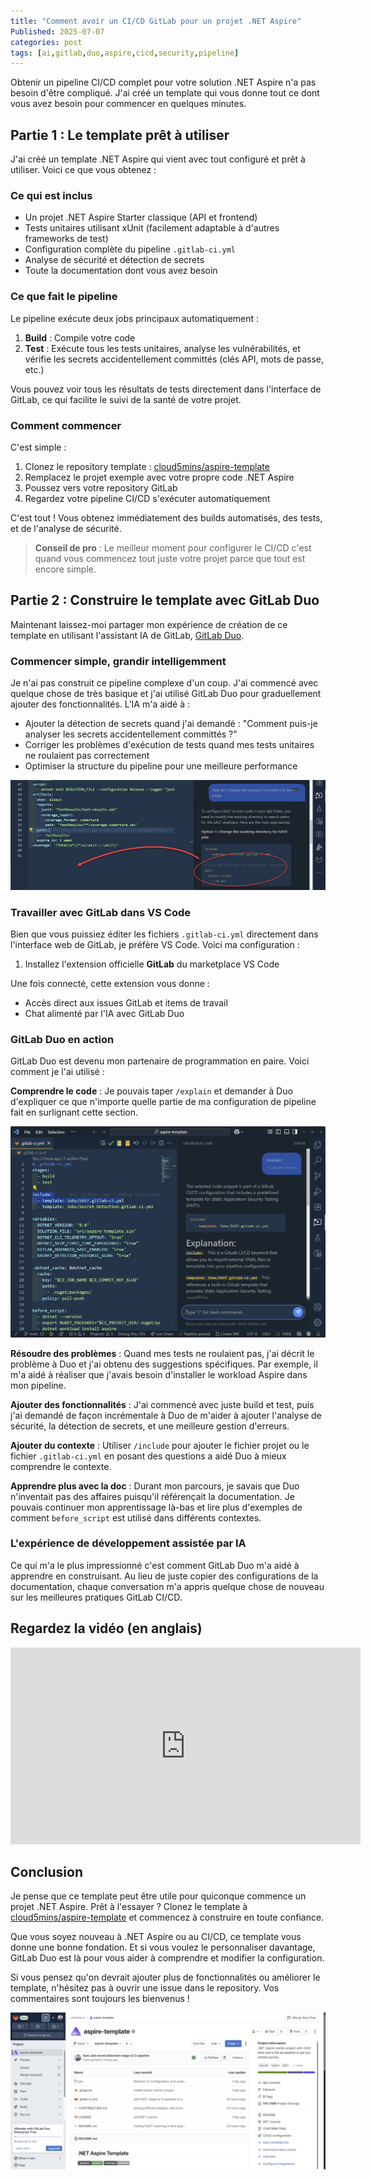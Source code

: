 ```yaml
---
title: "Comment avoir un CI/CD GitLab pour un projet .NET Aspire"
Published: 2025-07-07
categories: post
tags: [ai,gitlab,duo,aspire,cicd,security,pipeline]
---
```


Obtenir un pipeline CI/CD complet pour votre solution .NET Aspire n'a pas besoin d'être compliqué. J'ai créé un template qui vous donne tout ce dont vous avez besoin pour commencer en quelques minutes.

## Partie 1 : Le template prêt à utiliser

J'ai créé un template .NET Aspire qui vient avec tout configuré et prêt à utiliser. Voici ce que vous obtenez :

### Ce qui est inclus
- Un projet .NET Aspire Starter classique (API et frontend)
- Tests unitaires utilisant xUnit (facilement adaptable à d'autres frameworks de test)
- Configuration complète du pipeline `.gitlab-ci.yml`
- Analyse de sécurité et détection de secrets
- Toute la documentation dont vous avez besoin

### Ce que fait le pipeline
Le pipeline exécute deux jobs principaux automatiquement :

1. **Build** : Compile votre code
2. **Test** : Exécute tous les tests unitaires, analyse les vulnérabilités, et vérifie les secrets accidentellement committés (clés API, mots de passe, etc.)

Vous pouvez voir tous les résultats de tests directement dans l'interface de GitLab, ce qui facilite le suivi de la santé de votre projet.

### Comment commencer

C'est simple :

1. Clonez le repository template : [cloud5mins/aspire-template](https://gitlab.com/cloud5mins/aspire-template)
2. Remplacez le projet exemple avec votre propre code .NET Aspire
3. Poussez vers votre repository GitLab
4. Regardez votre pipeline CI/CD s'exécuter automatiquement

C'est tout ! Vous obtenez immédiatement des builds automatisés, des tests, et de l'analyse de sécurité.

> **Conseil de pro** : Le meilleur moment pour configurer le CI/CD c'est quand vous commencez tout juste votre projet parce que tout est encore simple.


## Partie 2 : Construire le template avec GitLab Duo

Maintenant laissez-moi partager mon expérience de création de ce template en utilisant l'assistant IA de GitLab, [GitLab Duo](https://about.gitlab.com/gitlab-duo/).

### Commencer simple, grandir intelligemment

Je n'ai pas construit ce pipeline complexe d'un coup. J'ai commencé avec quelque chose de très basique et j'ai utilisé GitLab Duo pour graduellement ajouter des fonctionnalités. L'IA m'a aidé à :

- Ajouter la détection de secrets quand j'ai demandé : "Comment puis-je analyser les secrets accidentellement committés ?"
- Corriger les problèmes d'exécution de tests quand mes tests unitaires ne roulaient pas correctement
- Optimiser la structure du pipeline pour une meilleure performance

![capture d'écran dans VSCode utilisant GitLab Duo pour changer l'emplacement par défaut du job SAST](../content/images/2025/07/duo_sast.png)

### Travailler avec GitLab dans VS Code

Bien que vous puissiez éditer les fichiers `.gitlab-ci.yml` directement dans l'interface web de GitLab, je préfère VS Code. Voici ma configuration :

1. Installez l'extension officielle **GitLab** du marketplace VS Code

Une fois connecté, cette extension vous donne :
- Accès direct aux issues GitLab et items de travail
- Chat alimenté par l'IA avec GitLab Duo

### GitLab Duo en action

GitLab Duo est devenu mon partenaire de programmation en paire. Voici comment je l'ai utilisé :

**Comprendre le code** : Je pouvais taper `/explain` et demander à Duo d'expliquer ce que n'importe quelle partie de ma configuration de pipeline fait en surlignant cette section.

![capture d'écran dans VSCode utilisant GitLab Duo pour expliquer une partie du code](../content/images/2025/07/duo_explain.png)

**Résoudre des problèmes** : Quand mes tests ne roulaient pas, j'ai décrit le problème à Duo et j'ai obtenu des suggestions spécifiques. Par exemple, il m'a aidé à réaliser que j'avais besoin d'installer le workload Aspire dans mon pipeline.

**Ajouter des fonctionnalités** : J'ai commencé avec juste build et test, puis j'ai demandé de façon incrémentale à Duo de m'aider à ajouter l'analyse de sécurité, la détection de secrets, et une meilleure gestion d'erreurs.

**Ajouter du contexte** : Utiliser `/include` pour ajouter le fichier projet ou le fichier `.gitlab-ci.yml` en posant des questions a aidé Duo à mieux comprendre le contexte.

**Apprendre plus avec la doc** : Durant mon parcours, je savais que Duo n'inventait pas des affaires puisqu'il référençait la documentation. Je pouvais continuer mon apprentissage là-bas et lire plus d'exemples de comment `before_script` est utilisé dans différents contextes.

### L'expérience de développement assistée par IA

Ce qui m'a le plus impressionné c'est comment GitLab Duo m'a aidé à apprendre en construisant. Au lieu de juste copier des configurations de la documentation, chaque conversation m'a appris quelque chose de nouveau sur les meilleures pratiques GitLab CI/CD.

## Regardez la vidéo (en anglais) 

<iframe width="560" height="315" src="https://www.youtube.com/embed/COWLi_OxOh4?si=29I5wD_FoQ4e2MCy" title="YouTube video player" frameborder="0" allow="accelerometer; autoplay; clipboard-write; encrypted-media; gyroscope; picture-in-picture; web-share" referrerpolicy="strict-origin-when-cross-origin" allowfullscreen></iframe>

## Conclusion

Je pense que ce template peut être utile pour quiconque commence un projet .NET Aspire. Prêt à l'essayer ? Clonez le template à [cloud5mins/aspire-template](https://gitlab.com/cloud5mins/aspire-template) et commencez à construire en toute confiance.

Que vous soyez nouveau à .NET Aspire ou au CI/CD, ce template vous donne une bonne fondation. Et si vous voulez le personnaliser davantage, GitLab Duo est là pour vous aider à comprendre et modifier la configuration.

Si vous pensez qu'on devrait ajouter plus de fonctionnalités ou améliorer le template, n'hésitez pas à ouvrir une issue dans le repository. Vos commentaires sont toujours les bienvenus !

![Capture d'écran du projet template Aspire sur GitLab](../content/images/2025/07/aspire_template.png)
